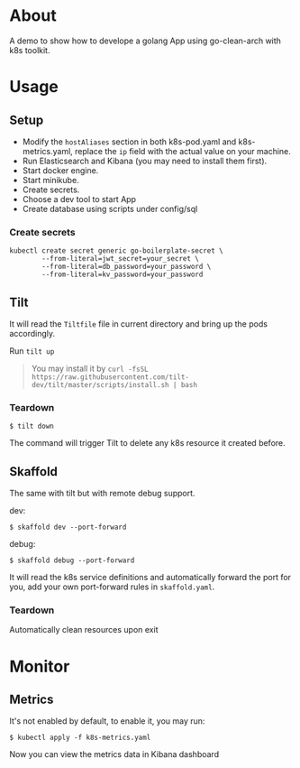 # About

A demo to show how to develope a golang App using go-clean-arch with k8s toolkit.

# Usage

## Setup

- Modify the `hostAliases` section in both k8s-pod.yaml and k8s-metrics.yaml, replace the `ip` field with the actual value on your machine.
- Run Elasticsearch and Kibana (you may need to install them first).
- Start docker engine.
- Start minikube.
- Create secrets.
- Choose a dev tool to start App
- Create database using scripts under config/sql

### Create secrets

```shell
kubectl create secret generic go-boilerplate-secret \
        --from-literal=jwt_secret=your_secret \
        --from-literal=db_password=your_password \
        --from-literal=kv_password=your_password
```

## Tilt

It will read the `Tiltfile` file in current directory and bring up the pods accordingly.

Run `tilt up`

>You may install it by `curl -fsSL https://raw.githubusercontent.com/tilt-dev/tilt/master/scripts/install.sh | bash`

### Teardown

```shell
$ tilt down
```

The command will trigger Tilt to delete any k8s resource it created before.

## Skaffold

The same with tilt but with remote debug support.

dev:

```shell
$ skaffold dev --port-forward
```

debug:

```shell
$ skaffold debug --port-forward
```

It will read the k8s service definitions and automatically forward the port for you, add your own port-forward rules in `skaffold.yaml`.

### Teardown

Automatically clean resources upon exit

# Monitor

## Metrics

It's not enabled by default, to enable it, you may run:

```shell
$ kubectl apply -f k8s-metrics.yaml
```

Now you can view the metrics data in Kibana dashboard